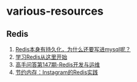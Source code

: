 # various-resources
## Redis
1. [Redis本身有持久化，为什么还要写进mysql呢？](https://www.v2ex.com/t/219551)
2. [学习Redis从这里开始](http://www.epubit.com.cn/article/200)
3. [高手问答第147期-Redis开发与运维](http://www.oschina.net/question/2720166_2236230)
4. [节约内存：Instagram的Redis实践](http://blog.nosqlfan.com/html/3379.html)
